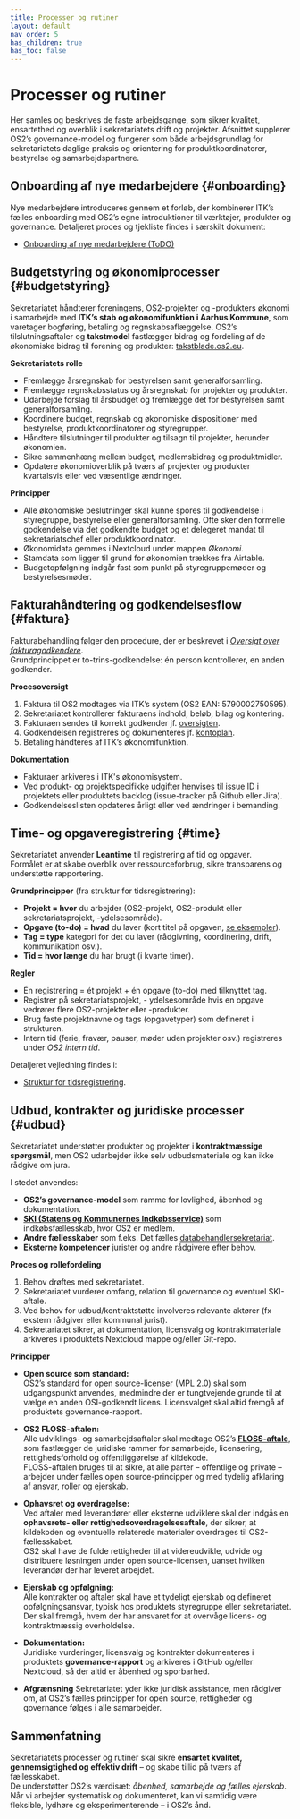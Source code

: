 ```yaml
---
title: Processer og rutiner
layout: default
nav_order: 5
has_children: true
has_toc: false
---
```


# Processer og rutiner  
Her samles og beskrives de faste arbejdsgange, som sikrer kvalitet, ensartethed og overblik i sekretariatets drift og projekter. Afsnittet supplerer OS2’s governance-model og fungerer som både arbejdsgrundlag for sekretariatets daglige praksis og orientering for produktkoordinatorer, bestyrelse og samarbejdspartnere.


## Onboarding af nye medarbejdere {#onboarding}
Nye medarbejdere introduceres gennem et forløb, der kombinerer ITK’s fælles onboarding med OS2’s egne introduktioner til værktøjer, produkter og governance. Detaljeret proces og tjekliste findes i særskilt dokument:  

- [Onboarding af nye medarbejdere (ToDO)](processes/onboarding_medarbejder)


## Budgetstyring og økonomiprocesser {#budgetstyring}
Sekretariatet håndterer foreningens, OS2-projekter og -produkters økonomi i samarbejde med **ITK’s stab og økonomifunktion i Aarhus Kommune**, som varetager bogføring, betaling og regnskabsaflæggelse. OS2’s tilslutningsaftaler og **takstmodel** fastlægger bidrag og fordeling af de økonomiske bidrag til forening og produkter: [takstblade.os2.eu](https://takstblade.os2.eu).

**Sekretariatets rolle**
- Fremlægge årsregnskab for bestyrelsen samt generalforsamling.  
- Fremlægge regnskabsstatus og årsregnskab for projekter og produkter.    
- Udarbejde forslag til årsbudget og fremlægge det for bestyrelsen samt generalforsamling.  
- Koordinere budget, regnskab og økonomiske dispositioner med bestyrelse, produktkoordinatorer og styregrupper.  
- Håndtere tilslutninger til produkter og tilsagn til projekter, herunder økonomien.  
- Sikre sammenhæng mellem budget, medlemsbidrag og produktmidler.  
- Opdatere økonomioverblik på tværs af projekter og produkter kvartalsvis eller ved væsentlige ændringer.  

**Principper**
- Alle økonomiske beslutninger skal kunne spores til godkendelse i styregruppe, bestyrelse eller generalforsamling. Ofte sker den formelle godkendelse via det godkendte budget og et delegeret mandat til sekretariatschef eller produktkoordinator.  
- Økonomidata gemmes i Nextcloud under mappen *Økonomi*.  
- Stamdata som ligger til grund for økonomien trækkes fra Airtable.  
- Budgetopfølgning indgår fast som punkt på styregruppemøder og bestyrelsesmøder.  


## Fakturahåndtering og godkendelsesflow {#faktura}
Fakturabehandling følger den procedure, der er beskrevet i *[Oversigt over fakturagodkendere](processes/os2_faktura_godkender)*.  
Grundprincippet er to-trins-godkendelse: én person kontrollerer, en anden godkender.

**Procesoversigt**
1. Faktura til OS2 modtages via ITK’s system (OS2 EAN: 5790002750595).  
2. Sekretariatet kontrollerer fakturaens indhold, beløb, bilag og kontering.  
3. Fakturaen sendes til korrekt godkender jf. [oversigten](processes/os2_faktura_godkender).  
4. Godkendelsen registreres og dokumenteres jf. [kontoplan](processes/os2_kontoplaner).  
5. Betaling håndteres af ITK’s økonomifunktion.  

**Dokumentation**
- Fakturaer arkiveres i ITK's økonomisystem.  
- Ved produkt- og projektspecifikke udgifter henvises til issue ID i projektets eller produktets backlog (issue-tracker på Github eller Jira).  
- Godkendelseslisten opdateres årligt eller ved ændringer i bemanding.


## Time- og opgaveregistrering {#time}
Sekretariatet anvender **Leantime** til registrering af tid og opgaver.  
Formålet er at skabe overblik over ressourceforbrug, sikre transparens og understøtte rapportering.

**Grundprincipper** (fra struktur for tidsregistrering):
- **Projekt = hvor** du arbejder (OS2-projekt, OS2-produkt eller sekretariatsprojekt, -ydelsesområde).  
- **Opgave (to-do) = hvad** du laver (kort titel på opgaven, [se eksempler](processes/task_examples)).  
- **Tag = type** kategori for det du laver (rådgivning, koordinering, drift, kommunikation osv.).
- **Tid = hvor længe** du har brugt (i kvarte timer).  

**Regler**
- Én registrering = ét projekt + én opgave (to-do) med tilknyttet tag.  
- Registrer på sekretariatsprojekt, - ydelsesområde hvis en opgave vedrører flere OS2-projekter eller -produkter.  
- Brug faste projektnavne og tags (opgavetyper) som defineret i strukturen.  
- Intern tid (ferie, fravær, pauser, møder uden projekter osv.) registreres under *OS2 intern tid*.  

Detaljeret vejledning findes i:  
- [Struktur for tidsregistrering](processes/os2_tidsregistrering).


## Udbud, kontrakter og juridiske processer {#udbud}
Sekretariatet understøtter produkter og projekter i **kontraktmæssige spørgsmål**, men OS2 udarbejder ikke selv udbudsmateriale og kan ikke rådgive om jura.  

I stedet anvendes:
- **OS2’s governance-model** som ramme for lovlighed, åbenhed og dokumentation.  
- **[SKI (Statens og Kommunernes Indkøbsservice)](https://ski.dk)** som indkøbsfællesskab, hvor OS2 er medlem.  
- **Andre fællesskaber** som f.eks. Det fælles [databehandlersekretariat](https://kommunedbs.dk/).
- **Eksterne kompetencer** jurister og andre rådgivere efter behov.  

**Proces og rollefordeling**
1. Behov drøftes med sekretariatet.  
2. Sekretariatet vurderer omfang, relation til governance og eventuel SKI-aftale.  
3. Ved behov for udbud/kontraktstøtte involveres relevante aktører (fx ekstern rådgiver eller kommunal jurist).  
4. Sekretariatet sikrer, at dokumentation, licensvalg og kontraktmateriale arkiveres i produktets Nextcloud mappe og/eller Git-repo.  

**Principper**

- **Open source som standard:**  
  OS2’s standard for open source-licenser (MPL 2.0) skal som udgangspunkt anvendes, medmindre der er tungtvejende grunde til at vælge en anden OSI-godkendt licens. Licensvalget skal altid fremgå af produktets governance-rapport.  

- **OS2 FLOSS-aftalen:**  
  Alle udviklings- og samarbejdsaftaler skal medtage OS2’s **[FLOSS-aftale](https://boks.os2.eu/s/L7PArJkrBcpnWe8)**, som fastlægger de juridiske rammer for samarbejde, licensering, rettighedsforhold og offentliggørelse af kildekode.  
  FLOSS-aftalen bruges til at sikre, at alle parter – offentlige og private – arbejder under fælles open source-principper og med tydelig afklaring af ansvar, roller og ejerskab.

- **Ophavsret og overdragelse:**  
  Ved aftaler med leverandører eller eksterne udviklere skal der indgås en **ophavsrets- eller rettighedsoverdragelsesaftale**, der sikrer, at kildekoden og eventuelle relaterede materialer overdrages til OS2-fællesskabet.  
  OS2 skal have de fulde rettigheder til at videreudvikle, udvide og distribuere løsningen under open source-licensen, uanset hvilken leverandør der har leveret arbejdet.

- **Ejerskab og opfølgning:**  
  Alle kontrakter og aftaler skal have et tydeligt ejerskab og defineret opfølgningsansvar, typisk hos produktets styregruppe eller sekretariatet.  
  Der skal fremgå, hvem der har ansvaret for at overvåge licens- og kontraktmæssig overholdelse.

- **Dokumentation:**  
  Juridiske vurderinger, licensvalg og kontrakter dokumenteres i produktets **governance-rapport** og arkiveres i GitHub og/eller Nextcloud, så der altid er åbenhed og sporbarhed.

- **Afgrænsning**
  Sekretariatet yder ikke juridisk assistance, men rådgiver om, at OS2’s fælles principper for open source, rettigheder og governance følges i alle samarbejder.


## Sammenfatning
Sekretariatets processer og rutiner skal sikre **ensartet kvalitet, gennemsigtighed og effektiv drift** – og skabe tillid på tværs af fællesskabet.  
De understøtter OS2’s værdisæt: *åbenhed, samarbejde og fælles ejerskab*.  
Når vi arbejder systematisk og dokumenteret, kan vi samtidig være fleksible, lydhøre og eksperimenterende – i OS2’s ånd.
